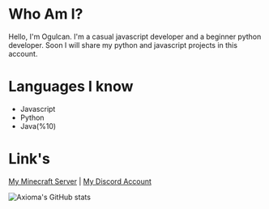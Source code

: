 Who Am I?
===============

Hello, I'm Ogulcan. I'm a casual javascript developer and a beginner python developer. Soon I will share my python and javascript projects in this account.

Languages I know
===============
- Javascript
- Python
- Java(%10)

Link's
===============
[My Minecraft Server](https://stormnw.pw) | [My Discord Account](https://discord.com/users/418081929980674070)


![Axioma's GitHub stats](https://github-readme-stats.vercel.app/api?username=Axioma04&show_icons=true&theme=radical)
